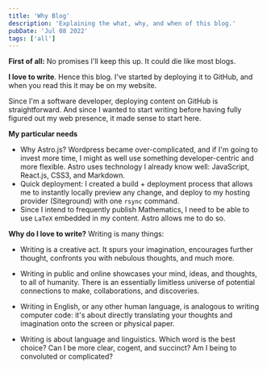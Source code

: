 ```yaml
---
title: 'Why Blog'
description: 'Explaining the what, why, and when of this blog.'
pubDate: 'Jul 08 2022'
tags: ['all']
---
```

**First of all:** No promises I'll keep this up. It could die like most blogs.

**I love to write**. Hence this blog. I've started by deploying it to GitHub, and when you read this it may be on my website.

Since I'm a software developer, deploying content on GitHub is straightforward. And since I wanted to start writing before having fully figured out my web presence, it made sense to start here.


**My particular needs**
* Why Astro.js? Wordpress became over-complicated, and if I'm going to invest more time, I might as well use something developer-centric and more flexible. Astro uses technology I already know well: JavaScript, React.js, CSS3, and Markdown.
* Quick deployment: I created a build + deployment process that allows me to instantly locally preview any change, and deploy to my hosting provider (Siteground) with one `rsync` command.
* Since I intend to frequently publish Mathematics, I need to be able to use `LaTeX` embedded in my content. Astro allows me to do so.

**Why do I love to write?** Writing is many things:
* Writing is a creative act. It spurs your imagination, encourages further thought, confronts you with nebulous thoughts, and much more.

* Writing in public and online showcases your mind, ideas, and thoughts, to all of humanity. There is an essentially limitless universe of potential connections to make, collaborations, and discoveries.

* Writing in English, or any other human language, is analogous to writing computer code: it's about directly translating your thoughts and imagination onto the screen or physical paper. 

*  Writing is about language and linguistics. Which word is the best choice? Can I be more clear, cogent, and succinct? Am I being to convoluted or complicated?

